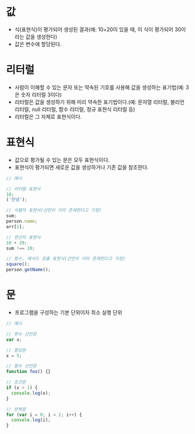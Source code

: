 # 값

- 식(표현식)이 평가되어 생성된 결과(예: 10+20이 있을 때, 이 식이 평가되어 30이라는 값을 생성한다)
- 값은 변수에 할당된다.

# 리터럴

- 사람이 이해할 수 있는 문자 또는 약속된 기호를 사용해 값을 생성하는 표기법(예: 3은 숫자 리터럴 3이다)
- 리터럴은 값을 생성하기 위해 미리 약속한 표기법이다.(예: 문자열 리터럴, 불리언 리터럴, null 리터럴, 함수 리터럴, 정규 표현식 리터럴 등)
- 리터럴은 그 자체로 표현식이다.

# 표현식

- 값으로 평가될 수 있는 문은 모두 표현식이다.
- 표현식이 평가되면 새로운 값을 생성하거나 기존 값을 참조한다.

```jsx
// 예시

// 리터럴 표현식
10;
('안녕');

// 식별자 표현식(선언이 이미 존재한다고 가정)
sum;
person.name;
arr[1];

// 연산자 표현식
10 + 20;
sum !== 10;

// 함수, 메서드 포출 표현식(선언이 이미 존재한다고 가정)
square();
person.getName();
```

# 문

- 프로그램을 구성하는 기본 단위이자 최소 실행 단위

```jsx
// 예시

// 변수 선언문
var x;

// 할당문
x = 5;

// 함수 선언문
function foo() {}

// 조건문
if (x > 1) {
  console.log(x);
}

// 반복문
for (var i = 0; i < 2; i++) {
  console.log(i);
}
```
